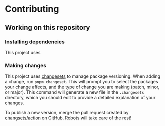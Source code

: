 # Contributing

## Working on this repository

### Installing dependencies

This project uses

### Making changes

This project uses [changesets](https://github.com/changesets/changesets/blob/main/docs/intro-to-using-changesets.md) to manage package versioning. When adding a change, run `pnpm changeset`. This will prompt you to select the packages your change affects, and the type of change you are making (patch, minor, or major). This command will generate a new file in the `.changesets` directory, which you should edit to provide a detailed explanation of your changes.

To publish a new version, merge the pull request created by [changsets/action](https://github.com/changesets/action) on GitHub. Robots will take care of the rest!
